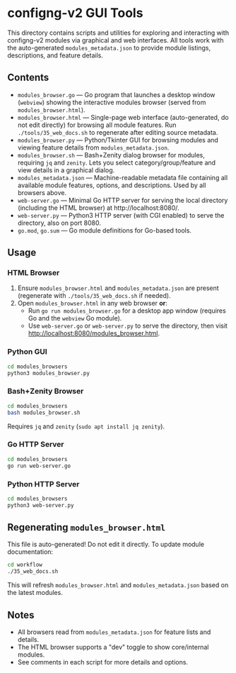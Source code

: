 # configng-v2 GUI Tools

This directory contains scripts and utilities for exploring and interacting with configng-v2 modules via graphical and web interfaces. All tools work with the auto-generated `modules_metadata.json` to provide module listings, descriptions, and feature details.

## Contents

- `modules_browser.go` — Go program that launches a desktop window (`webview`) showing the interactive modules browser (served from `modules_browser.html`).
- `modules_browser.html` — Single-page web interface (auto-generated, do not edit directly) for browsing all module features. Run `./tools/35_web_docs.sh` to regenerate after editing source metadata.
- `modules_browser.py` — Python/Tkinter GUI for browsing modules and viewing feature details from `modules_metadata.json`.
- `modules_browser.sh` — Bash+Zenity dialog browser for modules, requiring `jq` and `zenity`. Lets you select category/group/feature and view details in a graphical dialog.
- `modules_metadata.json` — Machine-readable metadata file containing all available module features, options, and descriptions. Used by all browsers above.
- `web-server.go` — Minimal Go HTTP server for serving the local directory (including the HTML browser) at http://localhost:8080/.
- `web-server.py` — Python3 HTTP server (with CGI enabled) to serve the directory, also on port 8080.
- `go.mod`, `go.sum` — Go module definitions for Go-based tools.

## Usage

### HTML Browser

1. Ensure `modules_browser.html` and `modules_metadata.json` are present (regenerate with `./tools/35_web_docs.sh` if needed).
2. Open `modules_browser.html` in any web browser **or**:
   - Run `go run modules_browser.go` for a desktop app window (requires Go and the `webview` Go module).
   - Use `web-server.go` or `web-server.py` to serve the directory, then visit [http://localhost:8080/modules_browser.html](http://localhost:8080/modules_browser.html).

### Python GUI

```sh
cd modules_browsers
python3 modules_browser.py
```

### Bash+Zenity Browser

```sh
cd modules_browsers
bash modules_browser.sh
```

Requires `jq` and `zenity` (`sudo apt install jq zenity`).

### Go HTTP Server

```sh
cd modules_browsers
go run web-server.go
```

### Python HTTP Server

```sh
cd modules_browsers
python3 web-server.py
```

## Regenerating `modules_browser.html`

This file is auto-generated! Do not edit it directly. To update module documentation:

```sh
cd workflow
./35_web_docs.sh
```

This will refresh `modules_browser.html` and `modules_metadata.json` based on the latest modules.

## Notes

- All browsers read from `modules_metadata.json` for feature lists and details.
- The HTML browser supports a "dev" toggle to show core/internal modules.
- See comments in each script for more details and options.
